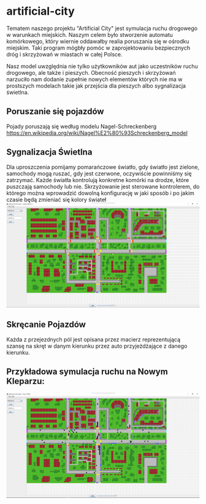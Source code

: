 artificial-city
===============

Tematem naszego projektu "Artificial City" jest symulacja ruchu drogowego w warunkach miejskich. Naszym celem było stworzenie automatu komórkowego, który wiernie oddawałby realia poruszania się w ośrodku miejskim. Taki program mógbły pomóc w zaprojektowaniu bezpiecznych
dróg i skrzyżowań w miastach w całej Polsce.

Nasz model uwzględnia nie tylko użytkowników aut jako uczestników ruchu drogowego, ale także
i pieszych. Obecność pieszych i skrzyżowań narzuciło nam dodanie zupełnie nowych elementów
których nie ma w prostszych modelach takie jak przejścia dla pieszych albo sygnalizacja świetlna.

Poruszanie się pojazdów
------
Pojady poruszają się według modelu Nagel-Schreckenberg https://en.wikipedia.org/wiki/Nagel%E2%80%93Schreckenberg_model

Sygnalizacja Świetlna
---
Dla uproszczenia pomijamy pomarańczowe światło, gdy światło jest zielone, samochody mogą ruszać, gdy jest czerwone, oczywiście powinniśmy się zatrzymać. Każde światła kontrolują konkretne komórki na drodze, które puszczają samochody lub nie. Skrzyżowanie jest sterowane kontrolerem, do którego można wprowadzić dowolną konfigurację w jaki sposób i po jakim czasie będą zmieniać się kolory świateł
![](NowyKleparzMapa.png)

Skręcanie Pojazdów
---
Każda z przejezdnych pól jest opisana przez macierz reprezentującą szansę na skręt w danym
kierunku przez auto przyjeżdżające z danego kierunku.

Przykładowa symulacja ruchu na Nowym Kleparzu:
---
![](NowyKleparzSymulacja.png)